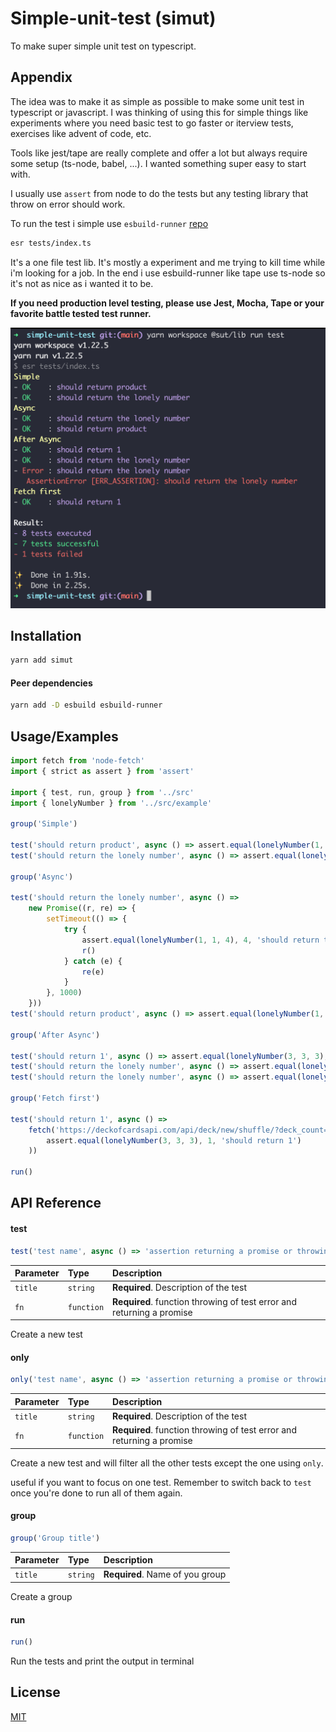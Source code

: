 # Simple-unit-test (simut)

To make super simple unit test on typescript.

## Appendix

The idea was to make it as simple as possible to make some unit test in typescript or javascript. I was thinking of using this for simple things like experiments where you need basic test to go faster or iterview tests, exercises like advent of code, etc.

Tools like jest/tape are really complete and offer a lot but always require some setup (ts-node, babel, ...). I wanted something super easy to start with.

I usually use `assert` from node to do the tests but any testing library that throw on error should work.

To run the test i simple use `esbuild-runner` [repo](https://github.com/folke/esbuild-runner)

```bash
esr tests/index.ts
```


It's a one file test lib.
It's mostly a experiment and me trying to kill time while i'm looking for a job.
In the end i use esbuild-runner like tape use ts-node so it's not as nice as i wanted it to be.

**If you need production level testing, please use Jest, Mocha, Tape or your favorite battle tested test runner.**

![screnshot ](screenshot.png)

## Installation

```bash
yarn add simut
```

#### Peer dependencies

```bash
yarn add -D esbuild esbuild-runner
```

## Usage/Examples

```typescript
import fetch from 'node-fetch'
import { strict as assert } from 'assert'

import { test, run, group } from '../src'
import { lonelyNumber } from '../src/example'

group('Simple')

test('should return product', async () => assert.equal(lonelyNumber(1, 2, 3), 6, 'should return the product'))
test('should return the lonely number', async () => assert.equal(lonelyNumber(1, 1, 3), 3, 'should return the lonely number'))

group('Async')

test('should return the lonely number', async () =>
	new Promise((r, re) => {
		setTimeout(() => {
			try {
				assert.equal(lonelyNumber(1, 1, 4), 4, 'should return the lonely number')
				r()
			} catch (e) {
				re(e)
			}
		}, 1000)
	}))
test('should return product', async () => assert.equal(lonelyNumber(1, 2, 3), 6, 'should return the product'))

group('After Async')

test('should return 1', async () => assert.equal(lonelyNumber(3, 3, 3), 1, 'should return 1'))
test('should return the lonely number', async () => assert.equal(lonelyNumber(3, 1, 3), 1, 'should return the lonely number'))
test('should return the lonely number', async () => assert.equal(lonelyNumber(3, 1, 3), 3, 'should return the lonely number'))

group('Fetch first')

test('should return 1', async () =>
	fetch('https://deckofcardsapi.com/api/deck/new/shuffle/?deck_count=1').then(() =>
		assert.equal(lonelyNumber(3, 3, 3), 1, 'should return 1')
	))

run()
```

## API Reference

#### test

```typescript
test('test name', async () => 'assertion returning a promise or throwing or error')
```

| Parameter | Type       | Description                                                           |
| :-------- | :--------- | :-------------------------------------------------------------------- |
| `title`   | `string`   | **Required**. Description of the test                                 |
| `fn`      | `function` | **Required**. function throwing of test error and returning a promise |

Create a new test

#### only

```typescript
only('test name', async () => 'assertion returning a promise or throwing or error')
```

| Parameter | Type       | Description                                                           |
| :-------- | :--------- | :-------------------------------------------------------------------- |
| `title`   | `string`   | **Required**. Description of the test                                 |
| `fn`      | `function` | **Required**. function throwing of test error and returning a promise |

Create a new test and will filter all the other tests except the one using `only`.

useful if you want to focus on one test. Remember to switch back to `test` once you're done to run all of them again.

#### group

```typescript
group('Group title')
```

| Parameter | Type     | Description                     |
| :-------- | :------- | :------------------------------ |
| `title`   | `string` | **Required**. Name of you group |

Create a group

#### run

```typescript
run()
```

Run the tests and print the output in terminal

## License

[MIT](https://choosealicense.com/licenses/mit/)
